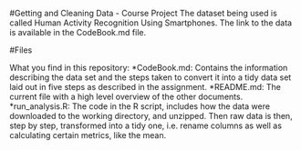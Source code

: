 #Getting and Cleaning Data - Course Project
The dataset being used is called Human Activity Recognition Using Smartphones. The link to the data is available in the CodeBook.md file. 

#Files  

What you find in this repository:
*CodeBook.md: Contains the information describing the data set and the steps taken to convert it into a tidy data set laid out in five steps as described in the assignment. 
*README.md: The current file with a high level overview of the other documents. 
*run_analysis.R: The code in the R script, includes how the data were downloaded to the working directory, and unzipped. Then raw data is then, step by step, transformed into a tidy one, i.e. rename columns as well as calculating certain metrics, like the mean. 